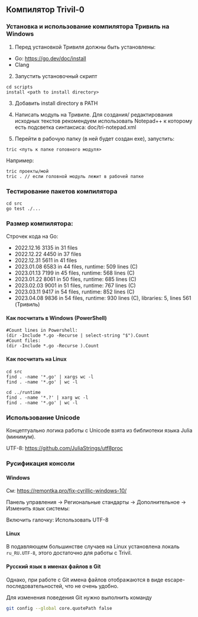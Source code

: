 ## Компилятор Trivil-0

### Установка и использование компилятора Тривиль на Windows

1) Перед установкой Тривиля должны быть установлены:
* Go: https://go.dev/doc/install
* Clang

2) Запустить установочный скрипт

```
cd scripts
install <path to install directory>
```
3) Добавить install directory в PATH

4) Написать модуль на Тривиле. Для создания/ редактирования исходных текстов рекомендуем использовать Notepad++ к которому есть подсветка синтаксиса: doc/tri-notepad.xml

4) Перейти в рабочую папку (в ней будет создан exe), запустить:

```
tric <путь к папке головного модуля>
```
Например:
```
tric проекты/мой 
tric . // если головной модуль лежит в рабочей папке
```

### Тестирование пакетов компилятора

```
cd src
go test ./...
```

### Размер компилятора:

Строчек кода на Go:

* 2022.12.16 3135 in 31 files
* 2022.12.22 4450 in 37 files
* 2022.12.31 5611 in 41 files
* 2023.01.08 6583 in 44 files, runtime: 509 lines (C)
* 2023.01.13 7199 in 45 files, runtime: 568 lines (C)
* 2023.01.22 8061 in 50 files, runtime: 685 lines (C)
* 2023.02.03 9001 in 51 files, runtime: 767 lines (C)
* 2023.03.11 9417 in 54 files, runtime: 852 lines (C)
* 2023.04.08 9836 in 54 files, runtime: 930 lines (C), libraries: 5, lines 561 (Тривиль)

#### Как посчитать в Windows (PowerShell)

```
#Count lines in Powershell:
(dir -Include *.go -Recurse | select-string "$").Count
#Count files:
(dir -Include *.go -Recurse ).Count
```

#### Как посчитать на Linux

```
cd src
find . -name '*.go' | xargs wc -l
find . -name '*.go' | wc -l

cd ../runtime
find . -name '*.?' | xarg wc -l
find . -name '*.go' | wc -l
```


### Использование Unicode
Концептуально логика работы с Unicode взята из библиотеки языка Julia (минимум).

UTF-8: https://github.com/JuliaStrings/utf8proc

### Русификация консоли

#### Windows

См: https://remontka.pro/fix-cyrillic-windows-10/

Панель управления -> Региональные стандарты -> Дополнительное -> Изменить язык системы:

Включить галочку: Использовать UTF-8

#### Linux

В подавляющем большинстве случаев на Linux установлена локаль `ru_RU.UTF-8`, этого достаточно для работы
с Trivil.

#### Русский язык в именах файлов в Git

Однако, при работе с Git имена файлов отображаются в виде escape-последовательностей, что не очень удобно.

Для изменения поведения Git нужно выполнить команду

```bash
git config --global core.quotePath false
```
